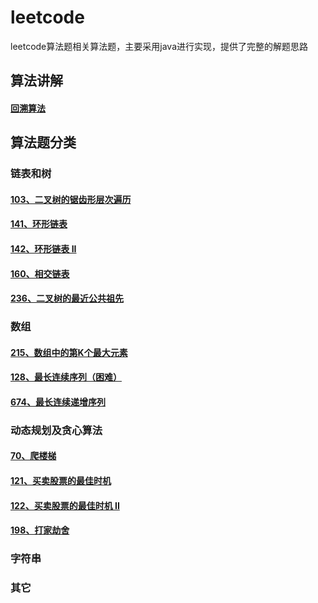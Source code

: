 # leetcode
leetcode算法题相关算法题，主要采用java进行实现，提供了完整的解题思路

## 算法讲解
#### [回溯算法](/src/main/doc/algorithm/回溯算法.md)

## 算法题分类
### 链表和树
#### [103、二叉树的锯齿形层次遍历](/src/main/doc/linkedAndTrees/二叉树的锯齿形层次遍历.md)
#### [141、环形链表](/src/main/doc/linkedAndTrees/环形链表.md)
#### [142、环形链表 II](/src/main/doc/linkedAndTrees/环形链表2.md)
#### [160、相交链表](/src/main/doc/linkedAndTrees/相交链表160.md)
#### [236、二叉树的最近公共祖先](/src/main/doc/linkedAndTrees/二叉树的最近公共祖先.md)

### 数组
#### [215、数组中的第K个最大元素](/src/main/doc/array/数组中的第K个最大元素215.md)
#### [128、最长连续序列（困难）](/src/main/doc/array/最长连续序列.md)
#### [674、最长连续递增序列](/src/main/doc/array/最长连续递增序列.md)
### 动态规划及贪心算法
#### [70、爬楼梯](/src/main/doc/dynamicProgramming/爬楼梯.md)
#### [121、买卖股票的最佳时机](/src/main/doc/dynamicProgramming/买卖股票的最佳时机.md)
#### [122、买卖股票的最佳时机 II](/src/main/doc/dynamicProgramming/买卖股票的最佳时机II.md)
#### [198、打家劫舍](/src/main/doc/dynamicProgramming/打家劫舍.md)
### 字符串
### 其它
